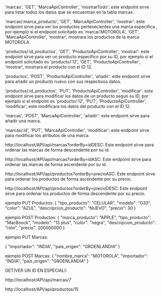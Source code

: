'marcas', 'GET', 'MarcaApiController', 'mostrarTodo': este endpoint sirve para listar todos los datos que se encuentran en la tabla marcas.

'marcas/:marca_producto', 'GET', 'MarcaApiController', 'mostrar': este endpoint sirve para ver los productos pertenecientes  una marca especifica , por ejemplo si el endpoint solicitado es 'marca/:MOTOROLA', 'GET', 'MarcaApiController', 'mostrar', mostrara los productos de la marca MOTOROLA.

'productos/:id_productos', 'GET', 'ProductoApiController', 'mostrar': este endpoint sirve para ver un producto especifico por su ID, por ejemplo si el endpoint solicitado es 'producto/:12', 'GET', 'ProductoApiController', 'mostrar', mostrara el producto con el ID 12.

'productos', 'POST', 'ProductoApiController', 'añadir': este endpoint sirve para añadir un producto nuevo con sus respectivos datos.


'productos/:id_productos', 'PUT', 'ProductoApiController', 'modificar': este endpoint sirve para modificar los datos de un producto segun su ID, por ejemplo si el endpoint es 'producto/:12', 'PUT', 'ProductoApiController', 'modificar', este modificara los datos del producto con el ID 12. 

'marcas', 'POST', 'MarcaApiController', 'añadir': este endpoint sirve para añadir una marca.

'marcas/:id', 'PUT', 'MarcaApiController', 'modificar': este endpoint sirve para modificar los atributos de una marca.

http://localhost/API/api/marcas?orderBy=idDESC: Este endpoint sirve para ordenar las marcas de forma descendente por su id.

http://localhost/API/api/marcas?orderBy=idASC: Este endpoint sirve para ordenar las marcas de forma ascendente por su id.

http://localhost/API/api/productos?orderBy=precioASC: Este endpoint sirve para ordenar los productos de forma ascendente por su precio.

http://localhost/API/api/productos?orderBy=precioDESC: Este endpoint sirve para ordenar los productos de forma descendente por su precio.

ejemplo PUT Productos: 
{
  "tipo_producto": "CELULAR",
  "modelo": "G30",
  "color": "AZUL",
  "descripcion_producto": "NUEVO",
  "precio": 30
}

ejemplo POST Productos:
{
  "marca_producto": "APPLE",
  "tipo_producto": "MacBoock",
  "modelo": "15 plus",
  "color": "negra",
  "descripcion_producto": "roto",
  "precio": 200000000
}

ejemplo PUT Marcas:

{
   "importador": "INDIA",
   "pais_origen": "GROENLANDIA"
}

ejemplo POST Marcas:
{
   "nombre_marca": "MOTOROLA",
   "importador": "INDIA",
   "pais_origen": "GROENLANDIA"
}

GET(VER UN ID EN ESPECIAL):

http://localhost/API/api/marcas/7

http://localhost/API/api/productos/15